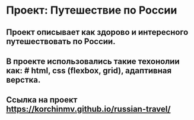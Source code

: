 # Проект: Путешествие по России

## Проект описывает как здорово и интересного путешествовать по России.

## В проекте использовались такие техонолии как: # html, css (flexbox, grid), адаптивная верстка.

## Ссылка на проект https://korchinmv.github.io/russian-travel/
